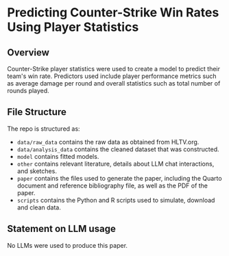 # Predicting Counter-Strike Win Rates Using Player Statistics

## Overview

Counter-Strike player statistics were used to create a model to predict their team's win rate. Predictors used include player performance metrics such as
average damage per round and overall statistics such as total number of rounds played.


## File Structure

The repo is structured as:

-   `data/raw_data` contains the raw data as obtained from HLTV.org.
-   `data/analysis_data` contains the cleaned dataset that was constructed.
-   `model` contains fitted models. 
-   `other` contains relevant literature, details about LLM chat interactions, and sketches.
-   `paper` contains the files used to generate the paper, including the Quarto document and reference bibliography file, as well as the PDF of the paper. 
-   `scripts` contains the Python and R scripts used to simulate, download and clean data.


## Statement on LLM usage

No LLMs were used to produce this paper.